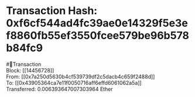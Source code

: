 
Transaction Hash: 0xf6cf544ad4fc39ae0e14329f5e3ef8860fb55ef3550fcee579be96b578b84fc9
====================================================================================
  
#💸Transaction  
Block: [[14456728]]  
From: [[0x7a250d5630b4cf539739df2c5dacb4c659f2488d]]  
To: [[0x43905364ca7e11f0050716aff6effd6061062a5a]]  
Transferred: 0.006393647007303964 Ether